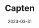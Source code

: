 ---
title: "Capten"
date: 2023-03-31
description: "Capten User Guide doc"
type : "docs"
version : "1.0.1"
draft: true
weight: 2
---